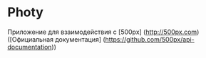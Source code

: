 # Photy

Приложение для взаимодействия с [500px] (http://500px.com)
([Официальная документация] (https://github.com/500px/api-documentation))
